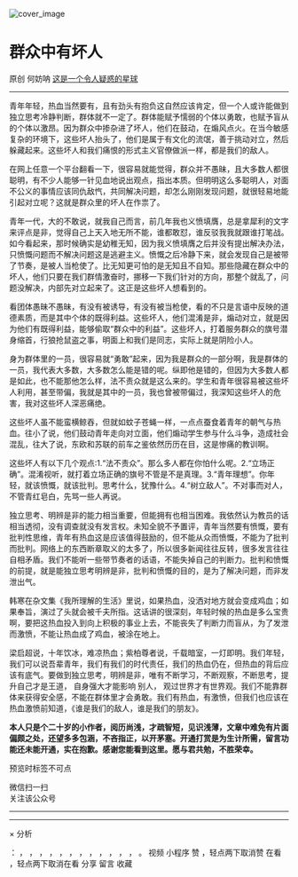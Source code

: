 ![cover_image](https://mmbiz.qpic.cn/mmbiz_jpg/OJNrVQetduqxo2apPefbmmnFcPzErYh0WP0zMeQIw3XGn1Z5vdsFI6deJHQibFUptThp85vwhtLj6KoicpU84d5A/0?wx_fmt=jpeg)

#  群众中有坏人

原创  何妨呐  [ 这是一个令人疑惑的星球 ](javascript:void\(0\);)

__ _ _ _ _

青年年轻，热血当然要有，且有劲头有抱负这自然应该肯定，但一个人或许能做到独立思考冷静判断，群体就不一定了。群体能赋予懦弱的个体以勇敢，也赋予盲从的个体以激昂。因为群众中掺杂进了坏人，他们在鼓动，在煽风点火。在当今敏感复杂的环境下，这些坏人抬头了，他们是属于有文化的流氓，善于挑动对立，然后躲藏起来。这些坏人和我们痛恨的形式主义官僚做派一样，都是我们的敌人。

在网上任意一个平台翻看一下，很容易就能觉得，群众并不愚昧，且大多数人都很聪明，有不少人能够一针见血地说出观点，指出本质。但明明这么多聪明人，对面不公义的事情应该同仇敌忾，共同解决问题，却怎么刚刚发现问题，就很轻易地能引起对立呢？这就是群众里的坏人在作祟了。

青年一代，大的不敢说，就我自己而言，前几年我也义愤填膺，总是拿犀利的文字来评点是非，觉得自己上天入地无所不能，谁都敢怼，谁反驳我我就跟谁打笔战。如今看起来，那时候确实是幼稚无知，因为我义愤填膺之后并没有提出解决办法，只愤慨问题而不解决问题这是逃避主义。愤慨之后冷静下来，就会发现自己是被带了节奏，是被人当枪使了。比无知更可怕的是无知且不自知。那些隐藏在群众中的坏人，他们只要在我们群情激奋时，挪移一下我们针对的方向，那整个就乱了，问题没解决，内部先对立起来了。这正是这些坏人想看到的。

看团体愚昧不愚昧，有没有被诱导，有没有被当枪使，看的不只是言语中反映的道德素质，而是其中个体的既得利益。这些坏人，他们混淆是非，煽动对立，就是因为他们有既得利益，能够偷取“群众中的利益”。这些坏人，打着服务群众的旗号潜身缩首，行狼抢鼠盗之事，明面上和我们是同志，实际上就是阴险小人。

身为群体里的一员，很容易就“勇敢”起来，因为我是群众的一部分啊，我是群体的一员，我代表大多数，大多数怎么能是错的呢。纵即他是错的，但因为大多数人都是如此，也不能那他怎么样，法不责众就是这么来的。学生和青年很容易被这些坏人利用，甚至带偏，我就是其中的一员，我也曾被带偏过，我深知这些坏人的危害，我对这些坏人深恶痛绝。

这些坏人虽不能蛮横鲸吞，但就如蚊子苍蝇一样，一点点蚕食着青年的朝气与热血。往小了说，他们鼓动青年走向对立面，他们煽动学生参与什么斗争，造成社会混乱，往大了说，东欧和苏联的前车之鉴依然历历在目，这是惨痛的教训啊。

这些坏人有以下几个观点:1.“法不责众”。那么多人都在你怕什么呢。2.“立场正确”。混淆视听，就打着立场正确的旗号不管是不是真理。3.“青年理想”。你年轻，就该愤慨，就该批判。思考什么，犹豫什么。4.“树立敌人”。不对事而对人，不管青红皂白，先骂一些人再说。

独立思考、明辨是非的能力相当重要，但能拥有也相当困难。我依然认为教员的话相当透彻，没有调查就没有发言权。未知全貌不予置评，青年当然要有愤慨，要有批判性思维，青年有热血这是应该值得鼓励的，但不能从众而愤慨，不能为了批判而批判。网络上的东西断章取义的太多了，所以很多新闻往往反转，很多发言往往自相矛盾。我们不能听一些带节奏者的话语，不能失掉自己的判断力。批判和愤慨的前提，就是能独立思考明辨是非，批判和愤慨的目的，是为了解决问题，而非发泄出气。

韩寒在杂文集《我所理解的生活》里说，如果热血，没洒对地方就会变成鸡血；如果奉旨，演过了头就会被千夫所指。这话讲的很深刻，年轻时候的热血是多么宝贵啊，要把这热血投入到向上积极的事业上去，不能丧失了判断力而盲从，为了发泄而激愤，不能让热血成了鸡血，被涂在地上。

梁启超说，十年饮冰，难凉热血；紫柏尊者说，千载暗室，一灯即明。我们年轻，我们可以说吾辈青年，我们有我们的时代责任，我们的热血仍在，但热血的背后应该有底气。要做到独立思考，明辨是非，唯有不断学习，不断观察，不断思考，提升自己才是王道，
自身强大才能影响  别人，
观过世界才有世界观。我们不能靠群体来获得安全感，不能在群体里才会勇敢。我们有热血，有激愤，但我们也应该在热血激愤前知道，《谁是我们的敌人，谁是我们的朋友》。

  

**本人只是个二十岁的小作者，阅历尚浅，才疏智短，见识浅薄，文章中难免有片面偏颇之处，还望多多包涵，不吝指正，以开茅塞。开通打赏是为生计所需，留言功能还未能开通，实在抱歉。感谢您能看到这里。愿与君共勉，不胜荣幸。**

预览时标签不可点

微信扫一扫  
关注该公众号





****



****



×  分析

：  ，  ，  ，  ，  ，  ，  ，  ，  ，  ，  ，  ，  。  视频  小程序  赞  ，轻点两下取消赞  在看  ，轻点两下取消在看
分享  留言  收藏

